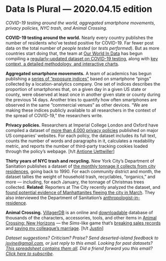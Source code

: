 Data Is Plural — 2020.04.15 edition
===================================

*COVID-19 testing around the world, aggregated smartphone movements, privacy policies, NYC trash, and Animal Crossing.*


__COVID-19 testing around the world.__ Nearly every country publishes the number of residents who’ve tested positive for COVID-19. Far fewer post data on the total number of *people tested* (or *tests performed*). But as more countries start doing that, the team at [Our World In Data](https://ourworldindata.org/) has begun compiling a [regularly-updated dataset on COVID-19 testing](https://github.com/owid/covid-19-data/tree/master/public/data/testing), along with [key context, a detailed methodology, and interactive charts](https://ourworldindata.org/covid-testing).


__Aggregated smartphone movements.__ A team of academics has begun publishing a [series of “exposure indices”](https://github.com/COVIDExposureIndices/COVIDExposureIndices) based on smartphone “pings” collected by a location-analytics company. One set of indices describes the proportion of smartphones that, on a given day in a given US state or county, were observed at least once in another given state or county during the previous 14 days. Another tries to quantify how often smartphones are observed in the same “commercial venues” as other devices. “We are making these indices publicly available to all researchers in the context of the spread of COVID-19,” the researchers write.


__Privacy policies.__ Researchers at Imperial College London and Oxford have compiled a dataset of [more than 4,000 privacy policies](https://github.com/ansgarw/privacy) published on major US companies’ websites. For each policy, the dataset includes its full text, counts the number of words and paragraphs in it, calculates a readability metric, and reports the number of third-party tracking cookies loaded through the policy’s webpage. [h/t [Antione Uettwiller](https://www.imperial.ac.uk/people/a.uettwiller17)]


__Thirty years of NYC trash and recycling.__ New York City’s Department of Sanitation publishes a dataset of [the monthly tonnage it collects from city residences](https://data.cityofnewyork.us/City-Government/DSNY-Monthly-Tonnage-Data/ebb7-mvp5), going back to 1990. For each community district and month, the dataset tallies the weight of household trash, recyclables, “organics,” and more — including, for each January, the tonnage of Christmas trees collected. __Related__: Reporters at The City recently analyzed the dataset, and [found potential evidence of Manhattanites fleeing the city in March](https://thecity.nyc/2020/04/garbage-pickups-tell-tale-of-two-cities-as-manhattan-shrinks.html). They also interviewed the Department of Sanitation’s [anthropologist-in-residence](https://robinnagle.com/).


__Animal Crossing.__ [VillagerDB](https://villagerdb.com/) is an online and [downloadable](https://github.com/jefflomacy/villagerdb/tree/master/data) database of thousands of the characters, accessories, tools, and other items in [Animal Crossing: New Horizons](https://en.wikipedia.org/wiki/Animal_Crossing:_New_Horizons) — the *Sims*-like game that’s [breaking sales records](https://www.theverge.com/2020/3/26/21195022/animal-crossing-switch-sales-japan-famitsu) and [saving my colleague’s marriage](https://www.buzzfeednews.com/article/scaachikoul/animal-crossing-quarantine-distraction). [h/t [Justin](https://twitter.com/ACWorldBlog/status/1248376259735769090)]


*Dataset suggestions? Criticism? Praise? Send deserted-island feedback to jsvine@gmail.com, or just reply to this email. Looking for past datasets? [This spreadsheet contains them all](https://docs.google.com/spreadsheets/d/1wZhPLMCHKJvwOkP4juclhjFgqIY8fQFMemwKL2c64vk). Did a friend forward you this email? [Click here to subscribe](https://tinyletter.com/data-is-plural).*